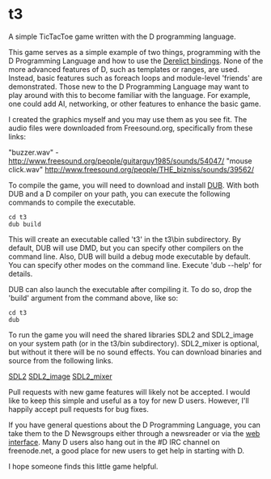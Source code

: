 t3
==

A simple TicTacToe game written with the D programming language.

This game serves as a simple example of two things, programming with the D Programming Language and how to use the [Derelict bindings][1]. None of the more advanced features of D, such as templates or ranges, are used. Instead, basic features such as foreach loops and module-level 'friends' are demonstrated. Those new to the D Programming Language may want to play around with this to become familiar with the language. For example, one could add AI, networking, or other features to enhance the basic game.

I created the graphics myself and you may use them as you see fit. The audio files were downloaded from Freesound.org, specifically from these links:

"buzzer.wav" - http://www.freesound.org/people/guitarguy1985/sounds/54047/
"mouse click.wav" http://www.freesound.org/people/THE_bizniss/sounds/39562/

To compile the game, you will need to download and install [DUB][2]. With both DUB and a D compiler on your path, you can execute the following commands to compile the executable.

```
cd t3
dub build
```

This will create an executable called 't3' in the t3\bin subdirectory. By default, DUB will use DMD, but you can specify other compilers on the command line. Also, DUB will build a debug mode executable by default. You can specify other modes on the command line. Execute 'dub --help' for details.

DUB can also launch the executable after compiling it. To do so, drop the 'build' argument from the command above, like so:

```
cd t3
dub
```

To run the game you will need the shared libraries SDL2 and SDL2_image on your system path (or in the t3/bin subdirectory). SDL2_mixer is optional, but without it there will be no sound effects. You can download binaries and source from the following links.

[SDL2][3]
[SDL2_image][4]
[SDL2_mixer][5]

Pull requests with new game features will likely not be accepted. I would like to keep this simple and useful as a toy for new D users. However, I'll happily accept pull requests for bug fixes.

If you have general questions about the D Programming Language, you can take them to the D Newsgroups either through a newsreader or via the [web interface][6]. Many D users also hang out in the #D IRC channel on freenode.net, a good place for new users to get help in starting with D.

I hope someone finds this little game helpful.

[1]: https://github.com/DerelictOrg/
[2]: http://code.dlang.org/download
[3]: http://www.libsdl.org/download-2.0.php
[4]: http://www.libsdl.org/projects/SDL_image/
[5]: http://www.libsdl.org/projects/SDL_mixer/
[6]: http://forum.dlang.org/